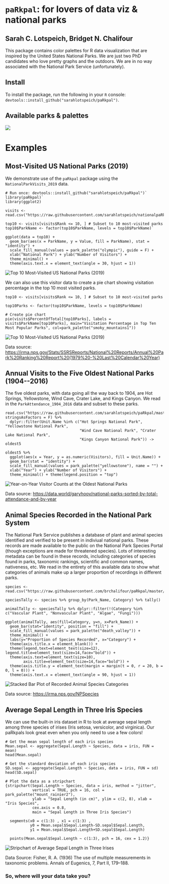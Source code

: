 # `paRkpal`: for lovers of data viz & national parks
## Sarah C. Lotspeich, Bridget N. Chalifour

This package contains color palettes for R data visualization that are inspired by the United States National Parks. We are just two PhD candidates who love pretty graphs and the outdoors. We are in no way associated with the National Park Service (unfortunately). 

## Install
To install the package, run the following in your `R` console: `devtools::install_github("sarahlotspeich/paRkpal")`. 

## Available parks & palettes 

![](images/paRkpal_options.png)

# Examples
## Most-Visited US National Parks (2019)

We demonstrate use of the `paRkpal` package using the `NationalParkVisits_2019` data.

```{r}
# Run once: devtools::install_github("sarahlotspeich/paRkpal")`
library(paRkpal)`
library(ggplot2)

visits <- read.csv("https://raw.githubusercontent.com/sarahlotspeich/nationalpaRkpalettes/master/data/NationalParkVisits_2019.csv")

top10 <- visits[visits$Rank <= 10, ] # Subset to 10 most-visited parks 
top10$ParkName <- factor(top10$ParkName, levels = top10$ParkName)`

ggplot(data = top10) + 
  geom_bar(aes(x = ParkName, y = Value, fill = ParkName), stat = "identity") + 
  scale_fill_manual(values = park_palette("olympic"), guide = F) + 
  xlab("National Park") + ylab("Number of Visitors") + 
  theme_minimal() +
  theme(axis.text.x = element_text(angle = 30, hjust = 1))
```

![Top 10 Most-Visited US National Parks (2019)](images/ParkVisitors2019.png)

We can also use this visitor data to create a pie chart showing visitation percentage in the top 10 most visited parks.

```{r}
top10 <- visits[visits$Rank <= 10, ] # Subset to 10 most-visited parks

top10Parks <- factor(top10$ParkName, levels = top10$ParkName)

# Create pie chart
pie(visits$PercentOfTotal[top10Parks], labels = visits$ParkName[top10Parks], main="Visitation Percentage in Top Ten Most Popular Parks", col=park_palette("smoky_mountains1"))
```

![Top 10 Most-Visited US National Parks (2019)](images/Pie_Chart.png)

Data source: https://irma.nps.gov/Stats/SSRSReports/National%20Reports/Annual%20Park%20Ranking%20Report%20(1979%20-%20Last%20Calendar%20Year)


## Annual Visits to the Five Oldest National Parks (1904--2016)

The five oldest parks, with data going all the way back to 1904, are Hot Springs, Yellowstone, Wind Cave, Crater Lake, and Kings Canyon. We read in the `ParkAttendance_1904_2016` data and subset to these parks.

```{r}
read.csv("https://raw.githubusercontent.com/sarahlotspeich/paRkpal/master/data/ParkAttendance_1904_2016.csv", stringsAsFactors = F) %>% 
  dplyr::filter(Unit.Name %in% c("Hot Springs National Park", "Yellowstone National Park",
                                 "Wind Cave National Park", "Crater Lake National Park",
                                 "Kings Canyon National Park")) -> oldest5

oldest5 %>% 
  ggplot(aes(x = Year, y = as.numeric(Visitors), fill = Unit.Name)) + 
  geom_bar(stat = "identity") +
  scale_fill_manual(values = park_palette("yellowstone"), name = "") + 
  xlab("Year") + ylab("Number of Visitors") + 
  theme_minimal() + theme(legend.position = "top")
```

![Year-on-Year Visitor Counts at the Oldest National Parks](images/oldest5.png)

Data source: https://data.world/garyhoov/national-parks-sorted-by-total-attendance-and-by-year


## Animal Species Recorded in the National Park System

The National Park Service publishes a database of plant and animal species identified and verified to be present in indiviual national parks. These records are made available to the public on the National Park Species Portal (though exceptions are made for threatened species). Lots of interesting metadata can be found in these records, including categories of species found in parks, taxonomic rankings, scientific and common names, nativeness, etc. We read in the entirety of this available data to show what categories of animals make up a larger proportion of recordings in different parks.

```{r}
species <- read.csv("https://raw.githubusercontent.com/brchalifour/paRkpal/master/data/species.csv")

speciesTally <- species %>% group_by(Park_Name, Category) %>% tally()

animalTally <- speciesTally %>% dplyr::filter(!(Category %in% c("Vascular Plant", "Nonvascular Plant", "Algae", "Fungi")))
                      
ggplot(animalTally, aes(fill=Category, y=n, x=Park_Name)) + 
  geom_bar(stat="identity", position = "fill") +
  scale_fill_manual(values = park_palette("death_valley")) +
  theme_minimal() +
  labs(y="Proportion of Species Recorded", x="Category") +
  theme(axis.title.x = element_blank()) +
  theme(legend.text=element_text(size=12), legend.title=element_text(size=14,face="bold")) +
  theme(axis.text=element_text(size=10),
        axis.title=element_text(size=14,face="bold")) +
  theme(axis.title.y = element_text(margin = margin(t = 0, r = 20, b = 0, l = 0))) +
  theme(axis.text.x = element_text(angle = 90, hjust = 1))
```

![Stacked Bar Plot of Recorded Animal Species Categories](images/Stacked_Bar_Plot.png)

Data source: https://irma.nps.gov/NPSpecies

## Average Sepal Length in Three Iris Species

We can use the built-in iris dataset in R to look at average sepal length among three species of irises (Iris setosa, versicolor, and virginica). Our paRkpals look great even when you only need to use a few colors!

```{r}
# Get the mean sepal length of each iris species
Mean.sepal <- aggregate(Sepal.Length ~ Species, data = iris, FUN = mean)
head(Mean.sepal)

# Get the standard deviation of each iris species
SD.sepal <- aggregate(Sepal.Length ~ Species, data = iris, FUN = sd)
head(SD.sepal)

# Plot the data as a stripchart
{stripchart(Sepal.Length ~ Species, data = iris, method = "jitter", 
            vertical = TRUE, pch = 16, col = park_palette("mount_rainier2"),
            ylab = "Sepal Length (in cm)", ylim = c(2, 8), xlab = "Iris Species",
            cex.axis = 0.8,
            main = "Sepal Length in Three Iris Species")
  
  segments(x0 = c(1:3) , x1 = c(1:3) ,
           y0 = Mean.sepal$Sepal.Length-SD.sepal$Sepal.Length,
           y1 = Mean.sepal$Sepal.Length+SD.sepal$Sepal.Length)
  
  points(Mean.sepal$Sepal.Length ~ c(1:3), pch = 16, cex = 1.2)}
```

![Stripchart of Average Sepal Length in Three Irises](images/Stripchart.png)

Data Source: Fisher, R. A. (1936) The use of multiple measurements in taxonomic problems. Annals of Eugenics, 7, Part II, 179–188.

### So, where will your data take you?
